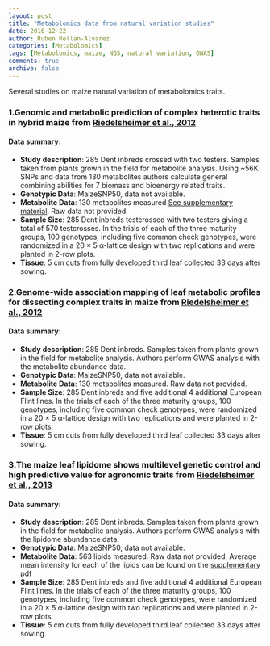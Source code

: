 ```yaml
---
layout: post
title: "Metabolomics data from natural variation studies"
date: 2016-12-22
author: Ruben Rellan-Alvarez
categories: [Metabolomics]  
tags: [Metabolomics, maize, NGS, natural variation, GWAS]  
comments: true  
archive: false
---
```


Several studies on maize natural variation of metabolomics traits.

### 1.Genomic and metabolic prediction of complex heterotic traits in hybrid maize from [Riedelsheimer et al., 2012](http://www.nature.com/ng/journal/v44/n2/abs/ng.1033.html)

#### Data summary:  
- **Study description**: 285 Dent inbreds crossed with two testers. Samples taken from plants grown in the field for metabolite analysis. Using ~56K SNPs and data from 130 metabolites authors calculate general combining abilities for 7 biomass and bioenergy related traits.  
- **Genotypic Data**: MaizeSNP50, data not available.  
- **Metabolite Data**: 130 metabolites measured [See supplementary material](http://www.nature.com/ng/journal/v44/n2/extref/ng.1033-S1.pdf). Raw data not provided.  
- **Sample Size**: 285 Dent inbreds testcrossed with two testers giving a total of 570 testcrosses.  In the trials of each of the three maturity groups, 100 genotypes, including five common check genotypes, were randomized in a 20 × 5 α-lattice design with two replications and were planted in 2-row plots.   
- **Tissue**:  5 cm cuts from fully developed third leaf collected 33 days after sowing.  

### 2.Genome-wide association mapping of leaf metabolic profiles for dissecting complex traits in maize from [Riedelsheimer et al., 2012](pnas.org/content/109/23/8872)

#### Data summary:
- **Study description**: 285 Dent inbreds. Samples taken from plants grown in the field for metabolite analysis. Authors perform GWAS analysis with the metabolite abundance data.  
- **Genotypic Data**: MaizeSNP50, data not available.  
- **Metabolite Data**: 130 metabolites measured. Raw data not provided.  
- **Sample Size**: 285 Dent inbreds and five additional 4 additional European Flint lines.  In the trials of each of the three maturity groups, 100 genotypes, including five common check genotypes, were randomized in a 20 × 5 α-lattice design with two replications and were planted in 2-row plots.  
- **Tissue**:  5 cm cuts from fully developed third leaf collected 33 days after sowing.  

### 3.The maize leaf lipidome shows multilevel genetic control and high predictive value for agronomic traits from [Riedelsheimer et al., 2013](http://www.nature.com/articles/srep02479)

#### Data summary:  
- **Study description**: 285 Dent inbreds. Samples taken from plants grown in the field for metabolite analysis. Authors perform GWAS analysis with the lipidome abundance data.  
- **Genotypic Data**: MaizeSNP50, data not available.  
- **Metabolite Data**: 563 lipids measured. Raw data not provided. Average mean intensity for each of the lipids can be found on the [supplementary pdf](http://www.nature.com/article-assets/npg/srep/2013/130821/srep02479/extref/srep02479-s1.pdf)  
- **Sample Size**: 285 Dent inbreds and five additional 4 additional European Flint lines.  In the trials of each of the three maturity groups, 100 genotypes, including five common check genotypes, were randomized in a 20 × 5 α-lattice design with two replications and were planted in 2-row plots.  
- **Tissue**:  5 cm cuts from fully developed third leaf collected 33 days after sowing.    
